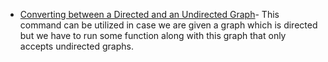 
* [Converting between a Directed and an Undirected Graph](http://igraph.org/r/doc/as.directed.html)- This command can be utilized in case we are given a graph which is directed but we have to run some function along with this graph that only accepts undirected graphs.
